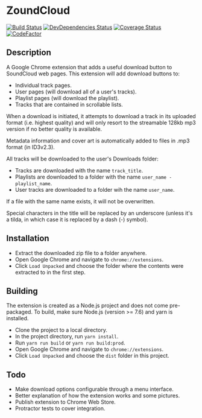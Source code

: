 # ZoundCloud

[![Build Status](https://img.shields.io/travis/xtangle/ZoundCloud.svg)](https://travis-ci.org/xtangle/ZoundCloud)
[![DevDependencies Status](https://img.shields.io/david/dev/xtangle/ZoundCloud.svg)](https://david-dm.org/xtangle/ZoundCloud?type=dev)
[![Coverage Status](https://img.shields.io/coveralls/github/xtangle/ZoundCloud.svg)](https://coveralls.io/github/xtangle/ZoundCloud?branch=master)
[![CodeFactor](https://www.codefactor.io/repository/github/xtangle/zoundcloud/badge)](https://www.codefactor.io/repository/github/xtangle/zoundcloud)

## Description

A Google Chrome extension that adds a useful download button to SoundCloud web pages. 
This extension will add download buttons to:

* Individual track pages.
* User pages (will download all of a user's tracks).
* Playlist pages (will download the playlist).
* Tracks that are contained in scrollable lists.

When a download is initiated, it attempts to download a track in its uploaded format (i.e. highest quality) and will only
resort to the streamable 128kb mp3 version if no better quality is available.

Metadata information and cover art is automatically added to files in .mp3 format (in ID3v2.3).

All tracks will be downloaded to the user's Downloads folder:

* Tracks are downloaded with the name `track_title`.
* Playlists are downloaded to a folder with the name `user_name - playlist_name`.
* User tracks are downloaded to a folder wih the name `user_name`.

If a file with the same name exists, it will not be overwritten.

Special characters in the title will be replaced by an underscore (unless it's a tilda, in which
case it is replaced by a dash (-) symbol).

## Installation

- Extract the downloaded zip file to a folder anywhere.
- Open Google Chrome and navigate to `chrome://extensions`.
- Click `Load Unpacked` and choose the folder where the contents were extracted to in the first step. 

## Building

The extension is created as a Node.js project and does not come pre-packaged. 
To build, make sure Node.js (version >= 7.6) and yarn is installed.

- Clone the project to a local directory.
- In the project directory, run `yarn install`.
- Run `yarn run build` or `yarn run build:prod`.
- Open Google Chrome and navigate to `chrome://extensions`.
- Click `Load Unpacked` and choose the `dist` folder in this project.

## Todo

* Make download options configurable through a menu interface.
* Better explanation of how the extension works and some pictures.
* Publish extension to Chrome Web Store.
* Protractor tests to cover integration.